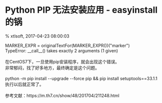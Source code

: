 # Python PIP 无法安装应用 - easyinstall 的锅

% xtlsoft, 2017-04-23 08:00:03

<div>MARKER_EXPR = originalTextFor(MARKER_EXPR())(&quot;marker&quot;)<br  />TypeError: __call__() takes exactly 2 arguments (1 given)</div><div>&nbsp;</div><div>在CentOS7下，一旦使用pip安装程序，就会出现这个错误。</div><div>非常郁闷，找了好多地方，最终确定是这个问题。</div><div>&nbsp;</div><div>python -m pip install --upgrade --force pip &amp;&amp;&nbsp;pip install setuptools==33.1.1</div><div>执行以后就正常了。</div><div>&nbsp;</div><div>参考文献：https://m.th7.cn/show/48/201704/211248.html</div>
